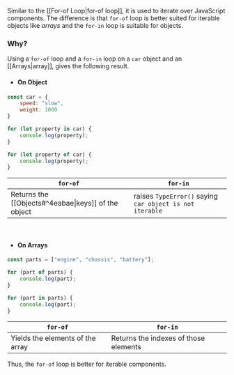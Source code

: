 Similar to the [[For-of Loop|for-of loop]], it is used to iterate over JavaScript components. The difference is that `for-of` loop is better suited for iterable objects like *arrays* and the `for-in` loop is suitable for objects.

### Why?
Using a `for-of` loop and a `for-in` loop on a `car` object and an [[Arrays|array]], gives the following result.

* #### On Object
```js
const car = {
	speed: "slow",
	weight: 1000
}

for (let property in car) {
	console.log(property);
}

for (let property of car) {
	console.log(property);
}
```

| `for-of` | `for-in` |
|--|--|
| Returns the [[Objects#^4eabae\|keys]] of the object | raises `TypeError()` saying `car object is not iterable`  |

<br>

* #### On Arrays
```js
const parts = ["engine", "chassis", "battery"];

for (part of parts) {
	console.log(part);
}

for (part in parts) {
	console.log(part);
}
```

| `for-of` | `for-in` |
|--|--|
| Yields the elements of the array | Returns the indexes of those elements |
Thus, the `for-of` loop is better for iterable components.